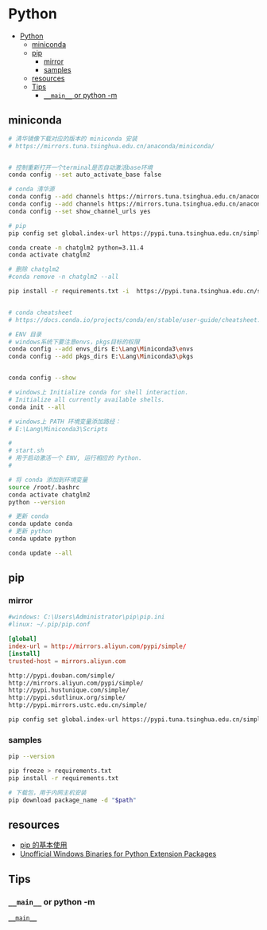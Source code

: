 # Python

- [Python](#python)
  - [miniconda](#miniconda)
  - [pip](#pip)
    - [mirror](#mirror)
    - [samples](#samples)
  - [resources](#resources)
  - [Tips](#tips)
    - [`__main__` or python -m](#__main__-or-python--m)

## miniconda

```bash
# 清华镜像下载对应的版本的 miniconda 安装
# https://mirrors.tuna.tsinghua.edu.cn/anaconda/miniconda/


# 控制重新打开一个terminal是否自动激活base环境
conda config --set auto_activate_base false

# conda 清华源
conda config --add channels https://mirrors.tuna.tsinghua.edu.cn/anaconda/pkgs/free/
conda config --add channels https://mirrors.tuna.tsinghua.edu.cn/anaconda/pkgs/main/
conda config --set show_channel_urls yes

# pip
pip config set global.index-url https://pypi.tuna.tsinghua.edu.cn/simple

conda create -n chatglm2 python=3.11.4
conda activate chatglm2

# 删除 chatglm2
#conda remove -n chatglm2 --all

pip install -r requirements.txt -i  https://pypi.tuna.tsinghua.edu.cn/simple


# conda cheatsheet
# https://docs.conda.io/projects/conda/en/stable/user-guide/cheatsheet.html
```

```bash
# ENV 目录
# windows系统下要注意envs，pkgs目标的权限
conda config --add envs_dirs E:\Lang\Miniconda3\envs
conda config --add pkgs_dirs E:\Lang\Miniconda3\pkgs


conda config --show
```

```bash
# windows上 Initialize conda for shell interaction.
# Initialize all currently available shells.
conda init --all

# windows上 PATH 环境变量添加路经：
# E:\Lang\Miniconda3\Scripts
```

```bash
#
# start.sh
# 用于启动激活一个 ENV, 运行相应的 Python.
#

# 将 conda 添加到环境变量
source /root/.bashrc
conda activate chatglm2
python --version
```

```bash
# 更新 conda
conda update conda
# 更新 python
conda update python

conda update --all
```

## pip

### mirror

```bash
#windows: C:\Users\Administrator\pip\pip.ini
#linux: ~/.pip/pip.conf
```

```conf
[global]
index-url = http://mirrors.aliyun.com/pypi/simple/
[install]
trusted-host = mirrors.aliyun.com
```

```txt
http://pypi.douban.com/simple/
http://mirrors.aliyun.com/pypi/simple/
http://pypi.hustunique.com/simple/
http://pypi.sdutlinux.org/simple/
http://pypi.mirrors.ustc.edu.cn/simple/
```

```bash
pip config set global.index-url https://pypi.tuna.tsinghua.edu.cn/simple
```

### samples

```bash
pip --version

pip freeze > requirements.txt
pip install -r requirements.txt

# 下载包，用于内网主机安装
pip download package_name -d "$path"
```

## resources

- [pip 的基本使用 ](https://www.cnblogs.com/hls-code/p/15239654.html)
- [Unofficial Windows Binaries for Python Extension Packages](https://www.lfd.uci.edu/~gohlke/pythonlibs/)

## Tips

### `__main__` or python -m

[`__main__`](https://docs.python.org/3/library/__main__.html)
